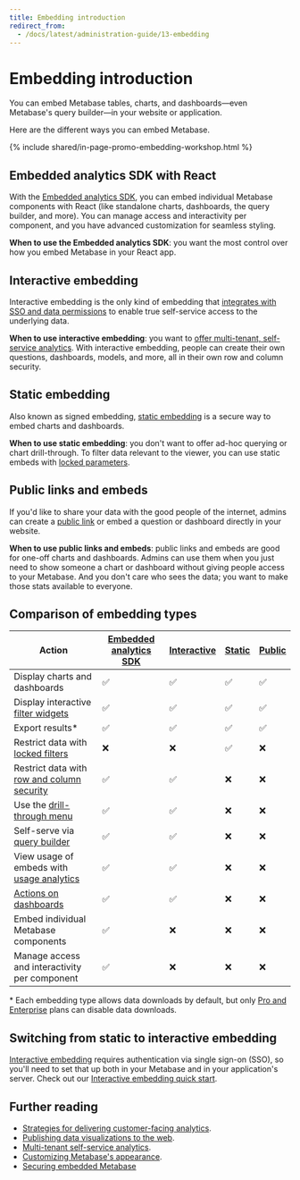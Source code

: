 ```yaml
---
title: Embedding introduction
redirect_from:
  - /docs/latest/administration-guide/13-embedding
---
```


# Embedding introduction

You can embed Metabase tables, charts, and dashboards—even Metabase's query builder—in your website or application.

Here are the different ways you can embed Metabase.

{% include shared/in-page-promo-embedding-workshop.html %}

## Embedded analytics SDK with React

With the [Embedded analytics SDK](./sdk/introduction.md), you can embed individual Metabase components with React (like standalone charts, dashboards, the query builder, and more). You can manage access and interactivity per component, and you have advanced customization for seamless styling.

**When to use the Embedded analytics SDK**: you want the most control over how you embed Metabase in your React app.

## Interactive embedding

Interactive embedding is the only kind of embedding that [integrates with SSO and data permissions](./interactive-embedding.md) to enable true self-service access to the underlying data.

**When to use interactive embedding**: you want to [offer multi-tenant, self-service analytics](https://www.metabase.com/blog/why-full-app-embedding). With interactive embedding, people can create their own questions, dashboards, models, and more, all in their own row and column security.

## Static embedding

Also known as signed embedding, [static embedding](./static-embedding.md) is a secure way to embed charts and dashboards.

**When to use static embedding**: you don't want to offer ad-hoc querying or chart drill-through. To filter data relevant to the viewer, you can use static embeds with [locked parameters](./static-embedding-parameters.md#locked-parameters-limit-the-values-available-to-other-editable-parameters).

## Public links and embeds

If you'd like to share your data with the good people of the internet, admins can create a [public link](./public-links.md) or embed a question or dashboard directly in your website.

**When to use public links and embeds**: public links and embeds are good for one-off charts and dashboards. Admins can use them when you just need to show someone a chart or dashboard without giving people access to your Metabase. And you don't care who sees the data; you want to make those stats available to everyone.

## Comparison of embedding types

| Action                                                                                                                          | [Embedded analytics SDK](./sdk/introduction.md) | [Interactive](./interactive-embedding.md) | [Static](./static-embedding.md) | [Public](../embedding/public-links.md) |
| ------------------------------------------------------------------------------------------------------------------------------- | ----------------------------------------------- | ----------------------------------------- | ------------------------------- | -------------------------------------- |
| Display charts and dashboards                                                                                                   | ✅                                              | ✅                                        | ✅                              | ✅                                     |
| Display interactive [filter widgets](https://www.metabase.com/glossary/filter-widget)                                           | ✅                                              | ✅                                        | ✅                              | ✅                                     |
| Export results\*                                                                                                                | ✅                                              | ✅                                        | ✅                              | ✅                                     |
| Restrict data with [locked filters](./static-embedding-parameters.md#restricting-data-in-a-static-embed-with-locked-parameters) | ❌                                              | ❌                                        | ✅                              | ❌                                     |
| Restrict data with [row and column security](../permissions/row-and-column-security.md)                                                                | ✅                                              | ✅                                        | ❌                              | ❌                                     |
| Use the [drill-through menu](https://www.metabase.com/learn/metabase-basics/querying-and-dashboards/questions/drill-through)    | ✅                                              | ✅                                        | ❌                              | ❌                                     |
| Self-serve via [query builder](https://www.metabase.com/glossary/query-builder)                                                 | ✅                                              | ✅                                        | ❌                              | ❌                                     |
| View usage of embeds with [usage analytics](../usage-and-performance-tools/usage-analytics.md)                                  | ✅                                              | ✅                                        | ❌                              | ❌                                     |
| [Actions on dashboards](../dashboards/actions.md)                                                                               | ✅                                              | ✅                                        | ❌                              | ❌                                     |
| Embed individual Metabase components                                                                                            | ✅                                              | ❌                                        | ❌                              | ❌                                     |
| Manage access and interactivity per component                                                                                   | ✅                                              | ❌                                        | ❌                              | ❌                                     |

\* Each embedding type allows data downloads by default, but only [Pro and Enterprise](https://www.metabase.com/pricing/) plans can disable data downloads.

## Switching from static to interactive embedding

[Interactive embedding](./interactive-embedding.md) requires authentication via single sign-on (SSO), so you'll need to set that up both in your Metabase and in your application's server. Check out our [Interactive embedding quick start](../embedding/interactive-embedding-quick-start-guide.md).

## Further reading

- [Strategies for delivering customer-facing analytics](https://www.metabase.com/learn/metabase-basics/embedding/overview).
- [Publishing data visualizations to the web](https://www.metabase.com/learn/metabase-basics/embedding/charts-and-dashboards).
- [Multi-tenant self-service analytics](https://www.metabase.com/learn/metabase-basics/embedding/multi-tenant-self-service-analytics).
- [Customizing Metabase's appearance](../configuring-metabase/appearance.md).
- [Securing embedded Metabase](./securing-embeds.md)
